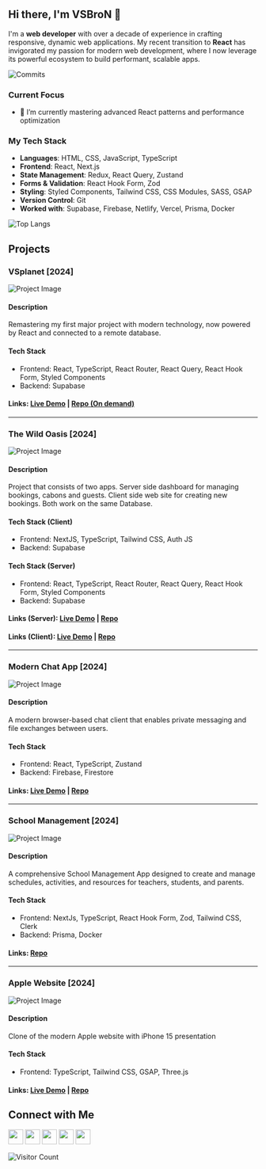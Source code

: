 ## Hi there, I'm VSBroN 👋

I'm a **web developer** with over a decade of experience in crafting responsive, dynamic web applications. My recent transition to **React** has invigorated my passion for modern web development, where I now leverage its powerful ecosystem to build performant, scalable apps.

![Commits](https://github-profile-trophy.vercel.app/?username=vsbron&title=Commit&theme=tokyonight)

### Current Focus
- 🌱 I’m currently mastering advanced React patterns and performance optimization

### My Tech Stack
- **Languages**: HTML, CSS, JavaScript, TypeScript
- **Frontend**: React, Next.js
- **State Management**: Redux, React Query, Zustand
- **Forms & Validation**: React Hook Form, Zod
- **Styling**: Styled Components, Tailwind CSS, CSS Modules, SASS, GSAP
- **Version Control**: Git
- **Worked with**: Supabase, Firebase, Netlify, Vercel, Prisma, Docker

![Top Langs](https://github-readme-stats.vercel.app/api/top-langs/?username=vsbron&layout=compact&theme=gotham)

## Projects 

### VSplanet [2024]
![Project Image](https://i.ibb.co/rbGX49g/vsplanet-preview.png)
#### Description
Remastering my first major project with modern technology, now powered by React and connected to a remote database.

#### Tech Stack
- Frontend: React, TypeScript, React Router, React Query, React Hook Form, Styled Components
- Backend: Supabase

#### Links: [Live Demo](https://vsplanet.netlify.app) | [Repo (On demand)](https://github.com/vsbron/vsplanet)
---------------------------------------
### The Wild Oasis [2024]
![Project Image](https://i.ibb.co/KDPtnq0/the-wild-oasis-preview.png)

#### Description
Project that consists of two apps. Server side dashboard for managing bookings, cabons and guests. Client side web site for creating new bookings. Both work on the same Database.

#### Tech Stack (Client)
- Frontend: NextJS, TypeScript, Tailwind CSS, Auth JS
- Backend: Supabase

#### Tech Stack (Server)
- Frontend: React, TypeScript, React Router, React Query, React Hook Form, Styled Components
- Backend: Supabase

#### Links (Server): [Live Demo](https://vsbron-course-react2024-wild-oasis.vercel.app/) | [Repo](https://github.com/vsbron/course-react2024-the-wild-oasis)
#### Links (Client): [Live Demo](https://vsbron-course-nextjs2024-wild-oasis.vercel.app/) | [Repo](https://github.com/vsbron/course-nextJs2024-the-wild-oasis)
---------------------------------------
### Modern Chat App [2024]
![Project Image](https://i.ibb.co/25pFG6j/modern-chat-app-preview.png)

#### Description
A modern browser-based chat client that enables private messaging and file exchanges between users.

#### Tech Stack 
- Frontend: React, TypeScript, Zustand
- Backend: Firebase, Firestore

#### Links: [Live Demo](https://vsbron-react2024-modern-chat-app.netlify.app/) | [Repo](https://github.com/vsbron/react2024-modern-chat-app)

---------------------------------------
### School Management [2024]
![Project Image](https://i.ibb.co/nQZv93h/school-management-preview.png)


#### Description
A comprehensive School Management App designed to create and manage schedules, activities, and resources for teachers, students, and parents.

#### Tech Stack 
- Frontend: NextJs, TypeScript, React Hook Form, Zod, Tailwind CSS, Clerk
- Backend: Prisma, Docker

#### Links: [Repo](https://github.com/vsbron/nextJs2024-school-management)

---------------------------------------
### Apple Website [2024]
![Project Image](https://i.ibb.co/1R0V2pF/apple-website-preview.png)

#### Description
 Clone of the modern Apple website with iPhone 15 presentation 
 
#### Tech Stack 
- Frontend: TypeScript, Tailwind CSS, GSAP, Three.js

#### Links: [Live Demo](https://vsbron-react2024-apple-website.netlify.app/) | [Repo](https://github.com/vsbron/react2024-apple-website)

## Connect with Me
<p align="left">
  <a href="https://discord.com/users/vsbron"><img src="https://i.ibb.co/880xJx1/discord.png" height="30" width="30" /></a>
  <a href="https://instagram.com/vsbron"><img src="https://i.ibb.co/BzLPXmL/instagram.png" height="30" width="30" /></a>
  <a href="https://www.linkedin.com/in/vsbron/"><img src="https://i.ibb.co/94wr4Lc/linkedin.png" height="30" width="30" /></a>
  <a href="https://www.reddit.com/user/VSBroN/"><img src="https://i.ibb.co/wS5xmPv/reddit.png" height="30" width="30" /></a>
  <a href="https://t.me/vsbron"><img src="https://i.ibb.co/4S4g8D5/telegram.png" height="30" width="30" /></a>
</p>

![Visitor Count](https://komarev.com/ghpvc/?username=vsbron&color=blue)
